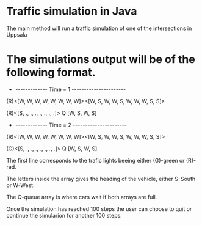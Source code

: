 # Traffic simulation in Java 

The main method will run a traffic simulation of one of the intersections in Uppsala

# The simulations output will be of the following format.
* ------------- Time = 1 ----------------------

(R)<[W, W, W, W, W, W, W, W]><[W, S, W, W, S, W, W, W, S, S]>

(R)<[S, ., ., ., ., ., ., .]> Q [W, S, W, S]

* ------------- Time = 2 ----------------------

(R)<[W, W, W, W, W, W, W, W]><[W, S, W, W, S, W, W, W, S, S]>

(G)<[S, ., ., ., ., ., ., .]> Q [W, S, W, S]

The first line corresponds to the trafic lights beeing either (G)-green or (R)-red.

The letters inside the array gives the heading of the vehicle, either S-South or W-West.

The Q-queue array is where cars wait if both arrays are full.

Once the simulation has reached 100 steps the user can choose to quit or continue the simularion for another 100 steps.
